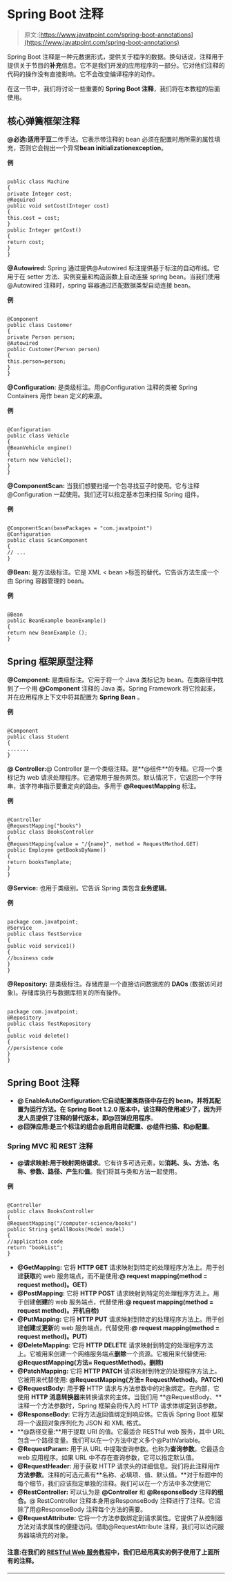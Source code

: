 # Spring Boot 注释

> 原文:[https://www.javatpoint.com/spring-boot-annotations](https://www.javatpoint.com/spring-boot-annotations)

Spring Boot 注释是一种元数据形式，提供关于程序的数据。换句话说，注释用于提供关于节目的**补充**信息。它不是我们开发的应用程序的一部分。它对他们注释的代码的操作没有直接影响。它不会改变编译程序的动作。

在这一节中，我们将讨论一些重要的 **Spring Boot 注释**，我们将在本教程的后面使用。

## 核心弹簧框架注释

**@必选:**适用于**豆**二传手法。它表示带注释的 bean 必须在配置时用所需的属性填充，否则它会抛出一个异常**bean initializationexception**。

**例**

```

public class Machine 
{
private Integer cost;
@Required
public void setCost(Integer cost) 
{
this.cost = cost;
}
public Integer getCost() 
{
return cost;
}   
}

```

**@Autowired:** Spring 通过提供@Autowired 标注提供基于标注的自动布线。它用于在 setter 方法、实例变量和构造函数上自动连接 spring bean。当我们使用@Autowired 注释时，spring 容器通过匹配数据类型自动连接 bean。

**例**

```

@Component
public class Customer
{
private Person person;
@Autowired
public Customer(Person person) 
{ 
this.person=person;
}
}

```

**@Configuration:** 是类级标注。用@Configuration 注释的类被 Spring Containers 用作 bean 定义的来源。

**例**

```

@Configuration
public class Vehicle
{
@BeanVehicle engine()
{
return new Vehicle();
}
}

```

**@ComponentScan:** 当我们想要扫描一个包寻找豆子时使用。它与注释@Configuration 一起使用。我们还可以指定基本包来扫描 Spring 组件。

**例**

```

@ComponentScan(basePackages = "com.javatpoint")
@Configuration
public class ScanComponent
{
// ...
}

```

**@Bean:** 是方法级标注。它是 XML < bean >标签的替代。它告诉方法生成一个由 Spring 容器管理的 bean。

**例**

```

@Bean
public BeanExample beanExample() 
{
return new BeanExample ();
}

```

## Spring 框架原型注释

**@Component:** 是类级标注。它用于将一个 Java 类标记为 bean。在类路径中找到了一个用 **@Component** 注释的 Java 类。Spring Framework 将它捡起来，并在应用程序上下文中将其配置为 **Spring Bean** 。

**例**

```

@Component
public class Student
{
.......
}

```

**@ Controller:**@ Controller 是一个类级注释。是**@组件**的专精。它将一个类标记为 web 请求处理程序。它通常用于服务网页。默认情况下，它返回一个字符串，该字符串指示要重定向的路由。多用于 **@RequestMapping** 标注。

**例**

```

@Controller
@RequestMapping("books")
public class BooksController 
{
@RequestMapping(value = "/{name}", method = RequestMethod.GET)
public Employee getBooksByName() 
{
return booksTemplate;
}
}

```

**@Service:** 也用于类级别。它告诉 Spring 类包含**业务逻辑**。

**例**

```

package com.javatpoint;
@Service
public class TestService
{
public void service1()
{
//business code
}
}

```

**@Repository:** 是类级标注。存储库是一个直接访问数据库的 **DAOs** (数据访问对象)。存储库执行与数据库相关的所有操作。

```

package com.javatpoint;
@Repository	
public class TestRepository
{
public void delete()
{	
//persistence code
}
}

```

## Spring Boot 注释

*   **@ EnableAutoConfiguration:**它自动配置类路径中存在的 bean，并将其配置为运行方法。在 Spring Boot 1.2.0 版本中，该注释的使用减少了，因为开发人员提供了注释的替代版本，即**@回弹应用程序**。
*   **@回弹应用:**是三个标注的组合**@启用自动配置、@组件扫描、**和**@配置**。

### Spring MVC 和 REST 注释

*   **@请求映射:**用于映射**网络请求**。它有许多可选元素，如**消耗、头、方法、名称、参数、路径、产生**和**值**。我们将其与类和方法一起使用。

**例**

```

@Controller
public class BooksController 
{
@RequestMapping("/computer-science/books")
public String getAllBooks(Model model)
{
//application code
return "bookList";
}

```

*   **@GetMapping:** 它将 **HTTP GET** 请求映射到特定的处理程序方法上。用于创建**获取**的 web 服务端点，而不是使用:**@ request mapping(method = request method)。GET)**
*   **@PostMapping:** 它将 **HTTP POST** 请求映射到特定的处理程序方法上。用于创建**创建**的 web 服务端点，代替使用:**@ request mapping(method = request method)。开机自检)**
*   **@PutMapping:** 它将 **HTTP PUT** 请求映射到特定的处理程序方法上。用于创建**创建**或**更新**的 web 服务端点，代替使用:**@ request mapping(method = request method)。PUT)**
*   **@DeleteMapping:** 它将 **HTTP DELETE** 请求映射到特定的处理程序方法上。它被用来创建一个网络服务端点**删除**一个资源。它被用来代替使用: **@RequestMapping(方法= RequestMethod)。删除)**
*   **@PatchMapping:** 它将 **HTTP PATCH** 请求映射到特定的处理程序方法上。它被用来代替使用: **@RequestMapping(方法= RequestMethod)。PATCH)**
*   **@RequestBody:** 用于**将** HTTP 请求与方法参数中的对象绑定。在内部，它使用 **HTTP 消息转换器**来转换请求的主体。当我们用 **@RequestBody、**注释一个方法参数时，Spring 框架会将传入的 HTTP 请求体绑定到该参数。
*   **@ResponseBody:** 它将方法返回值绑定到响应体。它告诉 Spring Boot 框架将一个返回对象序列化为 JSON 和 XML 格式。
*   **@路径变量:**用于提取 URI 的值。它最适合 RESTful web 服务，其中 URL 包含一个路径变量。我们可以在一个方法中定义多个@PathVariable。
*   **@RequestParam:** 用于从 URL 中提取查询参数。也称为**查询参数**。它最适合 web 应用程序。如果 URL 中不存在查询参数，它可以指定默认值。
*   **@RequestHeader:** 用于获取 HTTP 请求头的详细信息。我们将此注释用作**方法参数**。注释的可选元素有**名称、必填项、值、默认值。**对于标题中的每个细节，我们应该指定单独的注释。我们可以在一个方法中多次使用它
*   **@RestController:** 可以认为是 **@Controller** 和 **@ResponseBody** 注释**的组合。**@ RestController 注释本身用@ResponseBody 注释进行了注释。它消除了用@ResponseBody 注释每个方法的需要。
*   **@RequestAttribute:** 它将一个方法参数绑定到请求属性。它提供了从控制器方法对请求属性的便捷访问。借助@RequestAttribute 注释，我们可以访问服务器端填充的对象。

#### 注意:在我们的 [RESTful Web 服务教程](https://www.javatpoint.com/restful-web-services-tutorial)中，我们已经用真实的例子使用了上面所有的注释。

* * *